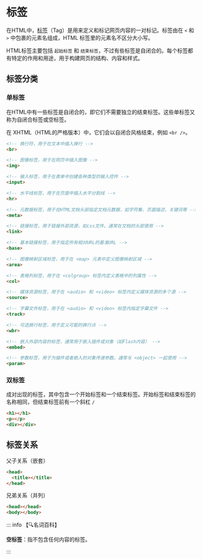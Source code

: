 # 标签

在HTML中，[标签](https://developer.mozilla.org/zh-CN/docs/Web/HTML/Element)（Tag）是用来定义和标记网页内容的一对标记。标签由在 `<` 和 `>` 中包裹的元素名组成，HTML 标签里的元素名不区分大小写。

HTML标签主要包括 `起始标签` 和 `结束标签`，不过有些标签是自闭合的。每个标签都有特定的作用和用途，用于构建网页的结构、内容和样式。

## 标签分类 

### 单标签

在HTML中有一些标签是自闭合的，即它们不需要独立的结束标签。这些单标签又称为自闭合标签或空标签。

在 XHTML（HTML的严格版本）中，它们会以自闭合风格结束，例如 `<br />`。

```html
<!-- 换行符，用于在文本中插入换行 -->
<br>

<!-- 图像标签，用于在网页中插入图像 -->
<img>

<!-- 输入标签，用于在表单中创建各种类型的输入控件 -->
<input>

<!-- 水平线标签，用于在页面中插入水平分割线 -->
<hr>

<!-- 元数据标签，用于在HTML文档头部指定文档元数据，如字符集、页面描述、关键词等 -->
<meta>

<!-- 链接标签，用于链接外部资源，如css文件。通常在文档的头部使用 -->
<link>

<!-- 基本链接标签，用于指定所有相对URL的基准URL -->
<base>

<!-- 图像映射区域标签，用于在 <map> 元素中定义图像映射区域 -->
<area>

<!-- 表格列标签，用于在 <colgroup> 标签内定义表格中的列属性 -->
<col>

<!-- 媒体资源标签，用于在 <audio> 和 <video> 标签内定义媒体资源的多个源 -->
<source>

<!-- 字幕文件标签，用于在 <audio> 和 <video> 标签内指定字幕文件 -->
<track>

<!-- 可选换行标签，用于定义可能的换行点 -->
<wbr>

<!-- 嵌入外部内容的标签，通常用于嵌入插件或对象（如Flash内容） -->
<embed>

<!-- 参数标签，用于为插件或者嵌入的对象传递参数。通常与 <object> 一起使用 -->
<param>
```



### 双标签

成对出现的标签，其中包含一个开始标签和一个结束标签。开始标签和结束标签的名称相同，但结束标签前有一个斜杠 `/`

```html
<h1></h1>
<p></p>
<div></div>
```



## 标签关系  

父子关系（嵌套）

```html
<head>
  <title></title>
</head>
```

兄弟关系（并列）

```html
<head></head>
<body></body>
```





::: info 【🔍名词百科】

**空标签**：指不包含任何内容的标签。

::: 

